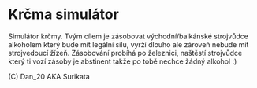 # Krčma simulátor

Simulátor krčmy. Tvým cílem je zásobovat východní/balkánské strojvůdce alkoholem který bude mít legální sílu, vyrží dlouho ale zároveň nebude mít strojvedoucí žízeň.
Zásobování probíhá po železnici, naštěstí strojvůdce který ti vozí zásoby je abstinent takže po tobě nechce žádný alkohol :)




(C) Dan_20 AKA Surikata
